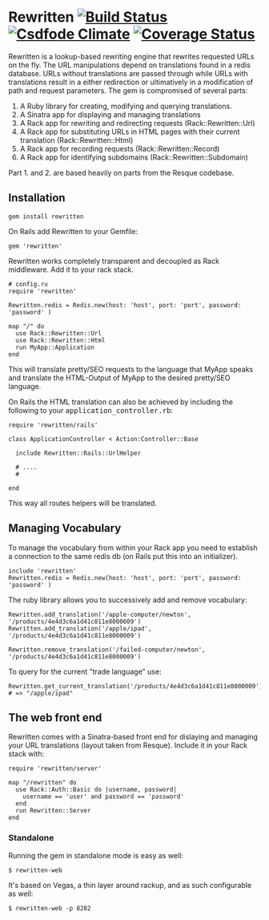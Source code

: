 Rewritten [![Build Status](https://travis-ci.org/learnjin/rewritten.png?branch=master)](https://travis-ci.org/learnjin/rewritten/) [![Csdfode Climate](https://codeclimate.com/github/learnjin/rewritten.png)](https://codeclimate.com/github/learnjin/rewritten) [![Coverage Status](https://coveralls.io/repos/learnjin/rewritten/badge.png)](https://coveralls.io/r/learnjin/rewritten)
=========

Rewritten is a lookup-based rewriting engine that rewrites requested URLs on
the fly. The URL manipulations depend on translations found in a redis
database. URLs without translations are passed through while URLs with
translations result in a either redirection or ultimatively in a modification
of path and request parameters. The gem is compromised of several parts:

1. A Ruby library for creating, modifying and querying translations.
2. A Sinatra app for displaying and managing translations
3. A Rack app for rewriting and redirecting requests (Rack::Rewritten::Url)
4. A Rack app for substituting URLs in HTML pages with their current translation (Rack::Rewritten::Html)
5. A Rack app for recording requests (Rack::Rewritten::Record)
6. A Rack app for identifying subdomains (Rack::Rewritten::Subdomain)

Part 1. and 2. are based heavily on parts from the Resque codebase.

## Installation

    gem install rewritten

On Rails add Rewritten to your Gemfile:

    gem 'rewritten'

Rewritten works completely transparent and decoupled as Rack middleware. Add it to your rack stack.

    # config.ru
    require 'rewritten'
    
    Rewritten.redis = Redis.new(host: 'host', port: 'port', password: 'password' )

    map "/" do
      use Rack::Rewritten::Url
      use Rack::Rewritten::Html
      run MyApp::Application
    end


This will translate pretty/SEO requests to the language that MyApp speaks and translate the HTML-Output of
MyApp to the desired pretty/SEO language.

On Rails the HTML translation can also be achieved by including the following to your <tt>application_controller.rb</tt>:

    require 'rewritten/rails'

    class ApplicationController < Action:Controller::Base
    
      include Rewritten::Rails::UrlHelper
    
      # ....
      #

    end

This way all routes helpers will be translated.


## Managing Vocabulary

To manage the vocabulary from within your Rack app you need to establish a connection to the same
redis db (on Rails put this into an initializer).

    include 'rewritten'
    Rewritten.redis = Redis.new(host: 'host', port: 'port', password: 'password' )

The ruby library allows you to successively add and remove vocabulary:

    Rewritten.add_translation('/apple-computer/newton', '/products/4e4d3c6a1d41c811e8000009')
    Rewritten.add_translation('/apple/ipad', '/products/4e4d3c6a1d41c811e8000009')

    Rewritten.remove_translation('/failed-computer/newton', '/products/4e4d3c6a1d41c811e8000009')


To query for the current "trade language" use:

    Rewritten.get_current_translation('/products/4e4d3c6a1d41c811e8000009')         # => "/apple/ipad"


## The web front end

Rewritten comes with a Sinatra-based front end for dislaying and
managing your URL translations (layout taken from Resque). Include it in your Rack stack with:

    require 'rewritten/server'

    map "/rewritten" do
      use Rack::Auth::Basic do |username, password|
        username == 'user' and password == 'password'
      end
      run Rewritten::Server
    end

### Standalone

Running the gem in standalone mode is easy as well:

    $ rewritten-web 

It's based on Vegas, a thin layer around rackup, and as such configurable as well:

    $ rewritten-web -p 8282























